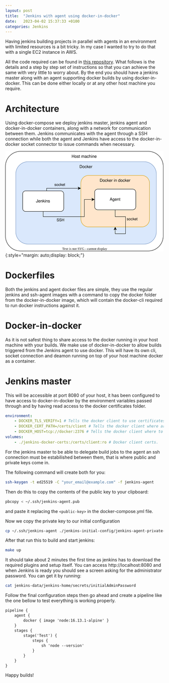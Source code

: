 ```yaml
---
layout: post
title:  "Jenkins with agent using docker-in-docker"
date:   2023-04-02 15:37:33 +0100
categories: Jenkins
---
```


Having jenkins building projects in parallel with agents in an environment with limited resources is a bit tricky. In my case I wanted to try to do that with a single EC2 instance in AWS.

All the code required can be found in [this repository](https://github.com/Canaparro/jenkins-docker-in-docker). What follows is the details and a step by step set of instructions so that you can achieve the same with very little to worry about. By the end you should have a jenkins master along with an agent supporting docker builds by using docker-in-docker. This can be done either locally or at any other host machine you require.

# Architecture

Using docker-compose we deploy jenkins master, jenkins agent and docker-in-docker containers, along with a network for communication between them.
Jenkins communicates with the agent through a SSH connection while both the agent and Jenkins have access to the docker-in-docker socket connector to issue commands when necessary.

![architecture](/assets/jenkins-docker-in-docker.svg){:style="margin: auto;display: block;"}

# Dockerfiles

Both the jenkins and agent docker files are simple, they use the regular jenkins and ssh-agent images with a command to copy the docker folder from the docker-in-docker image, which will contain the docker-cli required to run docker instructions against it.

# Docker-in-docker

As it is not safest thing to share access to the docker running in your host machine with your builds. We make use of docker-in-docker to allow builds triggered from the Jenkins agent to use docker. This will have its own cli, socket connection and deamon running on top of your host machine docker as a container.

# Jenkins master

This will be accessible at port 8080 of your host, it has been configured to have access to docker-in-docker by the environment variables passed through and by having read access to the docker certificates folder.

```yaml
environment:
    - DOCKER_TLS_VERIFY=1 # Tells the docker client to use certificates on communications
    - DOCKER_CERT_PATH=/certs/client # Tells the docker client where are the certificates to be used in communications
    - DOCKER_HOST=tcp://docker:2376 # Tells the docker client where to connect to the daemon, in this case the dind through the jenkins network using an alias
volumes:
    - ./jenkins-docker-certs:/certs/client:ro # Docker client certs.
```

For the jenkins master to be able to delegate build jobs to the agent an ssh connection must be estabilished between them, that is where public and private keys come in. 

The following command will create both for you:
```bash
ssh-keygen -t ed25519 -C "your_email@example.com" -f jenkins-agent
```
Then do this to copy the contents of the public key to your clipboard:
```bash
pbcopy < ~/.ssh/jenkins-agent.pub
```
and paste it replacing the `<public-key>` in the docker-compose.yml file.

Now we copy the private key to our initial configuration

```bash
cp ~/.ssh/jenkins-agent ./jenkins-initial-config/jenkins-agent-private-key
```

After that run this to build and start jenkins:
```bash
make up
```

It should take about 2 minutes the first time as jenkins has to download the required plugins and setup itself. You can access http://localhost:8080 and when Jenkins is ready you should see a screen asking for the administrator password. You can get it by running:

```bash
cat jenkins-data/jenkins-home/secrets/initialAdminPassword
```

Follow the final configuration steps then go ahead and create a pipeline like the one bellow to test everything is working properly.

```script
pipeline {
    agent {
        docker { image 'node:16.13.1-alpine' }
    }
    stages {
        stage('Test') {
            steps {
                sh 'node --version'
            }
        }
    }
}
```
Happy builds!